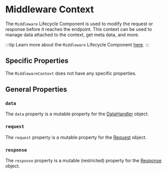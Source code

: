 # Middleware Context

The `Middleware` Lifecycle Component is used to modify the request or response before it reaches the endpoint. This context can be used to manage data attached to the context, get meta data, and more.

:::tip
Learn more about the `Middleware` Lifecycle Component [here](../lifecycle-components/middleware).
:::

## Specific Properties

The `MiddlewareContext` does not have any specific properties.

## General Properties

### `data`

The `data` property is a mutable property for the [DataHandler](./core/data_handler) object.

### `request`

The `request` property is a mutable property for the [Request](../request/overview) object.

### `response`

The `response` property is a mutable (restricted) property for the [Response](./core/response) object.
